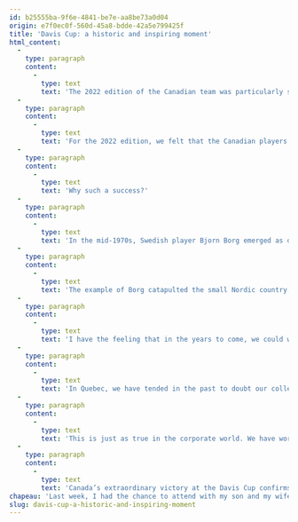 ```yaml
---
id: b25555ba-9f6e-4841-be7e-aa8be73a0d04
origin: e7f0ec0f-560d-45a8-bdde-42a5e799425f
title: 'Davis Cup: a historic and inspiring moment'
html_content:
  -
    type: paragraph
    content:
      -
        type: text
        text: 'The 2022 edition of the Canadian team was particularly solid with, at its head, Félix Auger-Aliassime, ranked 6th player at the ATP (Association of Tennis Professionals), Dennis Shapovalov, 18th racket in the world, Vacek Pospisil, a Davis Cup veteran and doubles specialist, as well as two rising stars from Quebec, Alexis Galarneau and Gabriel Diallo.'
  -
    type: paragraph
    content:
      -
        type: text
        text: 'For the 2022 edition, we felt that the Canadian players were in Malaga to win and not just to do well. The performance of Félix Auger-Aliassime, who won each of his three singles matches during the week, was particularly brilliant. Rarely have I seen a player so confident and in control of his means throughout a tournament, especially since he had to face situations where the pressure was very strong. Twice, against Germany in the quarter-finals and then in the semi-finals against Italy, Félix had to win his match in order to keep the country in the race.'
  -
    type: paragraph
    content:
      -
        type: text
        text: 'Why such a success?'
  -
    type: paragraph
    content:
      -
        type: text
        text: 'In the mid-1970s, Swedish player Bjorn Borg emerged as one of the best tennis players in the world. Between 1974 and 1981, he won 11 Grand Slam titles, a record at the time.'
  -
    type: paragraph
    content:
      -
        type: text
        text: 'The example of Borg catapulted the small Nordic country, Sweden, to the head of world tennis. Thanks to Borg, a large number of players from the country have broken through the world rankings. Do you remember Mats Wilander, Stefan Edberg, and Anders Jarryd? In 1985, the country had five players in the top 20 of the ATP rankings: Mats Wilander (#3), Anders Jarryd (#6), Joakim Nystrom (#9), Stefan Edberg (#12) and Henrik Sundstrom (#16). Not so bad for a country which, at the time, had less than 8.5 million inhabitants.'
  -
    type: paragraph
    content:
      -
        type: text
        text: 'I have the feeling that in the years to come, we could witness a phenomenon in Canada similar to that experienced by Sweden in the 1980s. The success of players such as Milos Raonic, currently on the sidelines due to injury, but who reached number three in the world in 2016, is having a very positive effect on the world of tennis in Canada. For several years now we have been witnessing a certain enthusiasm for tennis in the country. More young people are opting for tennis instead of hockey. In addition, young people who practice the sport see the success of their elders and come to believe in their chances of succeeding on the international scene. In addition, companies are more inclined to invest in the development of the sport. All of these things I believe will contribute to Canada’s success on the international tennis scene for many years to come.'
  -
    type: paragraph
    content:
      -
        type: text
        text: 'In Quebec, we have tended in the past to doubt our collective potential. It was commonly said “to be content with second best”. The success of tennis in recent years belies this adage and we are beginning to believe more and more collectively in our chances of success, all areas combined. This is true for tennis and other sports. This is true in the cultural field – many local filmmakers, musicians and writers have had extraordinary international careers.'
  -
    type: paragraph
    content:
      -
        type: text
        text: 'This is just as true in the corporate world. We have world-class companies here. I am thinking in particular of companies such as Couche-Tard, CGI and WSP. Like tennis, I hope that the success of these Quebec corporate flagships will inspire our entrepreneurs and leaders of other companies to pursue their dream of becoming world-class players in the years to come.'
  -
    type: paragraph
    content:
      -
        type: text
        text: 'Canada’s extraordinary victory at the Davis Cup confirms that, when we put in the effort and the discipline, and when we start believing, nothing can stop us!'
chapeau: 'Last week, I had the chance to attend with my son and my wife all of Canada’s games at the Davis Cup in Malaga, Spain. What a historic victory for Canada! This is the country’s first victory since the competition was founded in 1900. Before this victory, the country’s best result was losing in the final in 2019 against Spain.'
slug: davis-cup-a-historic-and-inspiring-moment
---
```

